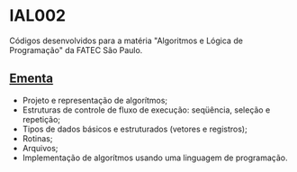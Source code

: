 # IAL002
Códigos desenvolvidos para a matéria "Algoritmos e Lógica de Programação" da FATEC São Paulo.

## [Ementa](http://www.fatecsp.br/paginas/proj_ped_ads.pdf)
- Projeto e representação de algorítmos;
- Estruturas de controle de fluxo de execução: seqüência, seleção e repetição;
- Tipos de dados básicos e estruturados (vetores e registros);
- Rotinas;
- Arquivos;
- Implementação de algorítmos usando uma linguagem de programação.
